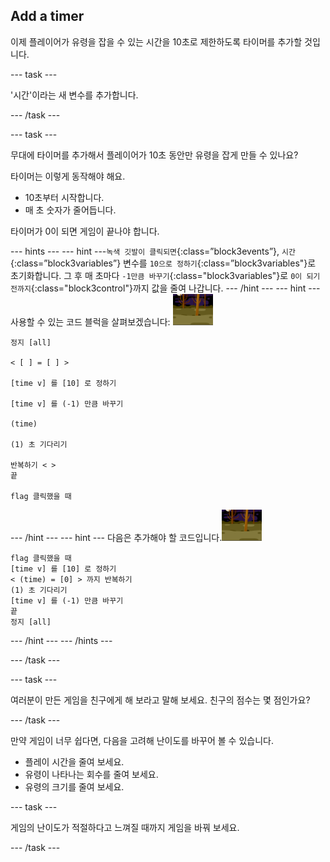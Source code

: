 ## Add a timer

이제 플레이어가 유령을 잡을 수 있는 시간을 10초로 제한하도록 타이머를 추가할 것입니다.

\--- task \---

'시간'이라는 새 변수를 추가합니다.

\--- /task \---

\--- task \---

무대에 타이머를 추가해서 플레이어가 10초 동안만 유령을 잡게 만들 수 있나요?

타이머는 이렇게 동작해야 해요.

+ 10초부터 시작합니다.
+ 매 초 숫자가 줄어듭니다.

타이머가 0이 되면 게임이 끝나야 합니다.

\--- hints \--- \--- hint \---`녹색 깃발이 클릭되면`{:class=”block3events”}, `시간`{:class=”block3variables”} 변수를 `10으로 정하기`{:class=”block3variables"}로 초기화합니다. 그 후 매 초마다 `-1만큼 바꾸기`{:class="block3variables"}로 `0이 되기 전까지`{:class="block3control"}까지 값을 줄여 나갑니다. \--- /hint \--- \--- hint \--- 사용할 수 있는 코드 블럭을 살펴보겠습니다: ![유령 스프라이트](images/ghost-backdrop.png)

```blocks3
정지 [all]

< [ ] = [ ] >

[time v] 를 [10] 로 정하기

[time v] 를 (-1) 만큼 바꾸기

(time)

(1) 초 기다리기

반복하기 < >
끝

flag 클릭했을 때

```

\--- /hint \--- \--- hint \--- 다음은 추가해야 할 코드입니다.![백드롭 아이콘](images/ghost-backdrop.png)

```blocks3
flag 클릭했을 때
[time v] 를 [10] 로 정하기
< (time) = [0] > 까지 반복하기
(1) 초 기다리기
[time v] 를 (-1) 만큼 바꾸기
끝
정지 [all]
```

\--- /hint \--- \--- /hints \---

\--- /task \---

\--- task \---

여러분이 만든 게임을 친구에게 해 보라고 말해 보세요. 친구의 점수는 몇 점인가요?

\--- /task \---

만약 게임이 너무 쉽다면, 다음을 고려해 난이도를 바꾸어 볼 수 있습니다.

+ 플레이 시간을 줄여 보세요.
+ 유령이 나타나는 회수를 줄여 보세요.
+ 유령의 크기를 줄여 보세요.

\--- task \---

게임의 난이도가 적절하다고 느껴질 때까지 게임을 바꿔 보세요.

\--- /task \---